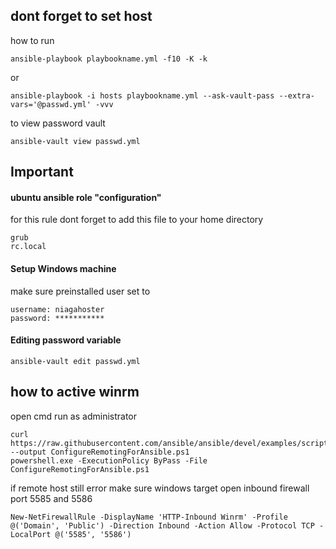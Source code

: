 ## dont forget to set host

how to run

```
ansible-playbook playbookname.yml -f10 -K -k
```

or

```
ansible-playbook -i hosts playbookname.yml --ask-vault-pass --extra-vars='@passwd.yml' -vvv
```

to view password vault

```
ansible-vault view passwd.yml
```

## Important

#### ubuntu ansible role "configuration"
for this rule dont forget to add this file to your home directory
```
grub
rc.local
```
#### Setup Windows machine
make sure preinstalled user set to

```
username: niagahoster
password: ***********
```

#### Editing password variable


```
ansible-vault edit passwd.yml
```

## how to active winrm

open cmd run as administrator
```
curl https://raw.githubusercontent.com/ansible/ansible/devel/examples/scripts/ConfigureRemotingForAnsible.ps1 --output ConfigureRemotingForAnsible.ps1
powershell.exe -ExecutionPolicy ByPass -File ConfigureRemotingForAnsible.ps1
```

if remote host still error make sure windows target open inbound firewall port 5585 and 5586

```
New-NetFirewallRule -DisplayName 'HTTP-Inbound Winrm' -Profile @('Domain', 'Public') -Direction Inbound -Action Allow -Protocol TCP -LocalPort @('5585', '5586')

```
